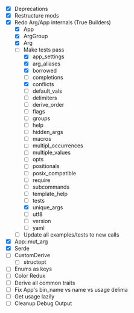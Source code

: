 - [x] Deprecations
- [x] Restructure mods
- [x] Redo Arg/App internals (True Builders)
  - [x] App
  - [x] ArgGroup
  - [x] Arg
  - [ ] Make tests pass
    - [x] app_settings
    - [x] arg_aliases
    - [x] borrowed
    - [ ] completions
    - [x] conflicts
    - [ ] default_vals
    - [ ] delimiters
    - [ ] derive_order
    - [ ] flags
    - [ ] groups
    - [ ] help
    - [ ] hidden_args
    - [ ] macros
    - [ ] multipl_occurrences
    - [ ] multiple_values
    - [ ] opts
    - [ ] positionals
    - [ ] posix_compatible
    - [ ] require
    - [ ] subcommands
    - [ ] template_help
    - [ ] tests
    - [x] unique_args
    - [ ] utf8
    - [ ] version
    - [ ] yaml
  - [ ] Update all examples/tests to new calls
- [x] App::mut_arg
- [x] Serde
- [ ] CustomDerive
  - [ ] structopt
- [ ] Enums as keys
- [ ] Color Redux
- [ ] Derive all common traits
- [ ] Fix App's bin_name vs name vs usage delima
- [ ] Get usage lazily
- [ ] Cleanup Debug Output
